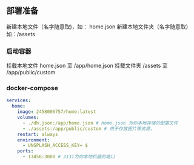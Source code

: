 ## 部署准备

新建本地文件（名字随意取)，如： home.json
新建本地文件夹（名字随意取） 如：/assets

### 启动容器

挂载本地文件 home.json 至 /app/home.json
挂载文件夹 /assets 至 /app/public/custom


### docker-compose
```yaml
services:
  home:
    image: 2458006757/home:latest
    volumes:
      - ./dh.json:/app/home.json # home.json 为你本地存储的配置文件
      - ./assets:/app/public/custom # 用于存放图片等资源，
    restart: always
    environment:
      - UNSPLASH_ACCESS_KEY= $
    ports:
      - 13456:3000 # 3131为你本地机器的端口
```
